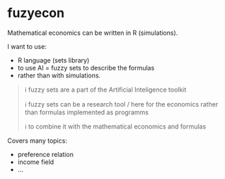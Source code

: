 # fuzyecon
Mathematical economics can be written in R (simulations).

I want to use:
* R language (sets library)
* to use AI = fuzzy sets to describe the formulas 
* rather than with simulations.

> ℹ️ fuzzy sets are a part of the Artificial Inteligence toolkit
> 
> ℹ️ fuzzy sets can be a research tool / here for the economics rather than formulas implemented as programms
> 
> ℹ️ to combine it with the mathematical economics and formulas

Covers many topics:

* preference relation
* income field
* ...
